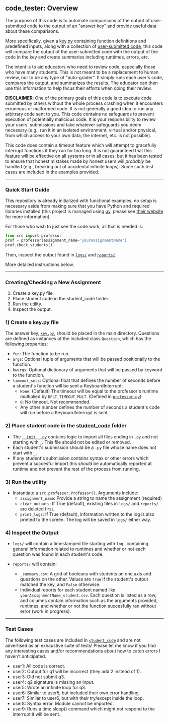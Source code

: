 ## code_tester: Overview

The purpose of this code is to automate comparisons of the output of user-submitted code to the output of an "answer key" and provide useful data about these comparisons.

More specifically, given a [key.py](key.py) containing function definitions and predefined inputs, along with a collection of [user-submitted code](student_code), this code will compare the output of the user-submitted code with the output of the code in the key and create summaries including runtimes, errors, etc.

The intent is to aid educators who need to review code, especially those who have many students. This is not meant to be a replacement to human review, nor to be any type of "auto-grader". It simply runs each user's code, compares the output, and summarizes the results. The educator can then use this information to help focus their efforts when doing their review.

**DISCLAIMER**: One of the primary goals of this code is to execute code submitted by others without the whole process crashing when it encounters erroneous or malformed code. It is not generally a good idea to run any arbitrary code sent to you. This code contains no safeguards to prevent execution of potentially malicious code. It is your responsibility to review your users' submissions and take whatever safeguards you deem necessary (e.g., run it in an isolated environment, virtual and/or physical, from which access to your own data, the internet, etc. is not possible).

This code does contain a timeout feature which will attempt to gracefully interrupt functions if they run for too long. It is not guaranteed that this feature will be effective on all systems or in all cases, but it has been tested to ensure that honest mistakes made by honest users will _probably_ be handled (e.g., breaking out of accidental infinite loops). Some such test cases are included in the examples provided.

---

### Quick Start Guide

This repository is already initialized with functional examples; no setup is necessary aside from making sure that you have Python and required libraries installed (this project is managed using [uv](https://docs.astral.sh/uv/), please see [their website](https://docs.astral.sh/uv/) for more information).

For those who wish to just see the code work, all that is needed is:

```python
from src import professor
prof = professor(assignment_name='yourAssignmentName')
prof.check_students()
```

Then, inspect the output found in [`logs/`](logs/) and [`reports/`](reports/).

More detailed instructions below.

---

### Creating/Checking a New Assignment

1) Create a key.py file.
2) Place student code in the student_code folder.
3) Run the utility.
4) Inspect the output.

### 1) Create a key.py file

The answer key, [`key.py`](key.py), should be placed in the main directory. Questions are defined as instances of the included class `Question`, which has the following properties:

- `fun`: The function to be run.
- `args`: Optional tuple of arguments that will be passed positionally to the function.
- `kwargs`: Optional dictionary of arguments that will be passed by keyword to the function.
- `timeout_secs`: Optional float that defines the number of seconds before a student's function will be sent a KeyboardInterrupt:
    - `None`: (Default) The timeout will be equal to the professor's runtime multiplied by `DFLT_TIMEOUT_MULT`. (Defined in [`professor.py`](src/professor.py))
    - `0`: No timeout. Not recommended.
    - Any other number defines the number of seconds a student's code will run before a KeyboardInterrupt is sent.

### 2) Place student code in the [student_code](student_code) folder

- The [`__init__.py`](student_code/__init__.py) contains logic to import all files ending in `.py` and not starting with `_`. This file should not be edited or removed.
- Each student's submission should be a `.py` file whose name does not start with `_`.
- If any student's submission contains syntax or other errors which prevent a succesful import this _should_ be automatically reported at runtime and not prevent the rest of the process from running.

### 3) Run the utility

- Instantiate a `src.professor.Professor()`. Arguments include:
    - `assignment_name`: Provide a string to name the assignment (required)
    - `clear_outputs`: If True (default), existing files in `logs/` and `reports/` are deleted first.
    - `print_logs`: If True (default), information written to the log is also printed to the screen. The log will be saved in `logs/` either way.

### 4) Inspect the Output

- `logs/` will contain a timestamped file starting with `log_` containing general information related to runtimes and whether or not each question was found in each student's code.

- `reports/` will contain:
    - `_summary.csv`: A grid of booleans with students on one axis and questions on the other. Values are `True` if the student's output matched the key, and `False` otherwise.
    - Individual reports for each student named like `yourAssignmentName_student.csv`. Each question is listed as a row, and columns contain information such as the arguments provided, runtimes, and whether or not the function succesfully ran without error (work in progress).

---

### Test Cases

The following test cases are included in [`student_code`](student_code/) and are not advertised as an exhaustive suite of tests! Please let me know if you find any interesting cases and/or recommendations about how to catch errors I haven't anticipated.

- user1: All code is correct.
- user2: Output for q1 will be incorrect (they add 2 instead of 1).
- user3: Did not submit q3.
- user4: q2 signature is missing an input.
- user5: Wrote an infinite loop for q3.
- user6: Similar to user5, but included their own error handling.
- user7: Similar to user6, but with their try/except inside the loop.
- user8: Syntax error. Module cannot be imported.
- user9: Runs a time.sleep() command which might not respond to the interrupt it will be sent.

